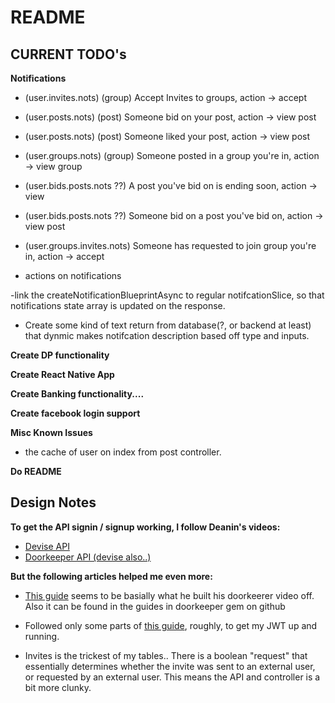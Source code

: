 # README

## CURRENT TODO's

**Notifications**

- (user.invites.nots) (group) Accept Invites to groups, action -> accept
- (user.posts.nots) (post) Someone bid on your post, action -> view post
- (user.posts.nots) (post) Someone liked your post, action -> view post
- (user.groups.nots) (group) Someone posted in a group you're in, action -> view group
- (user.bids.posts.nots ??) A post you've bid on is ending soon, action -> view
- (user.bids.posts.nots ??) Someone bid on a post you've bid on, action -> view post
- (user.groups.invites.nots) Someone has requested to join group you're in, action -> accept

- actions on notifications

-link the createNotificationBlueprintAsync to regular notifcationSlice, so that notifications state array is updated on the response.

- Create some kind of text return from database(?, or backend at least) that dynmic makes notifcation description based off type and inputs.

**Create DP functionality**

**Create React Native App**

**Create Banking functionality....**

**Create facebook login support**

**Misc Known Issues**

- the cache of user on index from post controller.

**Do README**

## Design Notes

**To get the API signin / signup working, I follow Deanin's videos:**

- [Devise API](https://www.youtube.com/watch?v=PqizV5l1yFE&ab_channel=Deanin)
- [Doorkeeper API (devise also..)](https://www.youtube.com/watch?v=Kwm4Edvlqhw&ab_channel=Deanin)

**But the following articles helped me even more:**

- [This guide](https://rubyyagi.com/rails-api-authentication-devise-doorkeeper/) seems to be basially what he built his doorkeerer video off. Also it can be found in the guides in doorkeeper gem on github
- Followed only some parts of [this guide](https://www.bluebash.co/blog/rails-6-7-api-authentication-with-jwt/), roughly, to get my JWT up and running.

- Invites is the trickest of my tables.. There is a boolean "request" that essentially determines whether the invite was sent to an external user, or requested by an external user. This means the API and controller is a bit more clunky.
